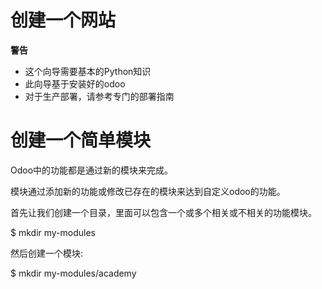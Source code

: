 # 创建一个网站

**警告**

* 这个向导需要基本的Python知识
* 此向导基于安装好的odoo
* 对于生产部署，请参考专门的部署指南

# 创建一个简单模块

Odoo中的功能都是通过新的模块来完成。

模块通过添加新的功能或修改已存在的模块来达到自定义odoo的功能。

首先让我们创建一个目录，里面可以包含一个或多个相关或不相关的功能模块。

  $ mkdir my-modules

然后创建一个模块:

  $ mkdir my-modules/academy
